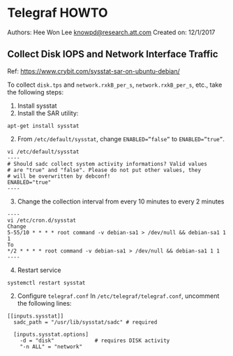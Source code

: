 # Telegraf HOWTO 
Authors: Hee Won Lee <knowpd@research.att.com>
Created on: 12/1/2017

## Collect Disk IOPS and Network Interface Traffic
Ref: <https://www.crybit.com/sysstat-sar-on-ubuntu-debian/>

To collect `disk.tps` and `network.rxkB_per_s`, `network.rxkB_per_s`, etc., take the following steps:

1. Install sysstat
  1. Install the SAR utility:
  ```
  apt-get install sysstat
  ```
  
  2. From `/etc/default/sysstat`, change `ENABLED=”false”` to `ENABLED=”true”`.
  ```
  vi /etc/default/sysstat
  ----
  # Should sadc collect system activity informations? Valid values
  # are "true" and "false". Please do not put other values, they
  # will be overwritten by debconf!
  ENABLED="true"
  ----
  ```
  
  3. Change the collection interval from every 10 minutes to every 2 minutes
  ```
  ----
  vi /etc/cron.d/sysstat
  Change
  5-55/10 * * * * root command -v debian-sa1 > /dev/null && debian-sa1 1 1
  To
  */2 * * * * root command -v debian-sa1 > /dev/null && debian-sa1 1 1
  ----
  ```
  4. Restart service
  ```
  systemctl restart sysstat
  ```

2. Configure `telegraf.conf`
In `/etc/telegraf/telegraf.conf`, uncomment the following lines:
```
[[inputs.sysstat]]
  sadc_path = "/usr/lib/sysstat/sadc" # required

  [inputs.sysstat.options]
    -d = "disk"             # requires DISK activity
    "-n ALL" = "network"
```

